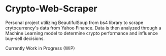 # Crypto-Web-Scraper
Personal project utilizing BeautifulSoup from bs4 library to scrape crytocurrency's data from Yahoo Finance. Data is then analyzed through a Machine Learning model to determine crypto performance and influence buy-sell decisions.

Currently Work in Progress (WIP)
